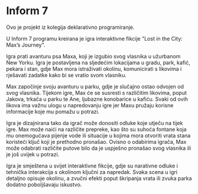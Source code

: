 # Inform 7
Ovo je projekt iz kolegija deklarativno programiranje. 

U Inform 7 programu kreirana je igra interaktivne fikcije "Lost in the City: Max’s Journey".

Igra prati avanturu psa Maxa, koji je izgubio svog vlasnika u užurbanom New Yorku. Igra je postavljena na sljedećim lokacijama u gradu, park, kafić, pekara i stan, gdje Max mora istraživati okolinu, komunicirati s likovima i rješavati zadatke kako bi se vratio svom vlasniku.

Max započinje svoju avanturu u parku, gdje je slučajno ostao odvojen od svog vlasnika. Tijekom igre, Max će se susresti s različitim likovima, poput Jakova, trkača u parku te Ane, ljubazne konobarice u kafiću. Svaki od ovih likova ima važnu ulogu u napredovanju igre jer Maxu pružaju korisne informacije koje mu pomažu u potrazi.

Igra je dizajnirana tako da igrač može donositi odluke koje utječu na tijek igre. Max može naići na različite prepreke, kao što su suhoća fontane koja mu onemogućava pijenje vode ili situacije u kojima mora otvoriti vrata stana koristeći ključ koji je prethodno pronašao. Ovisno o odabirima igrača, Max može odabrati različite putove bilo da je uspješno pronašao svog vlasnika ili je još uvijek u potrazi.

Igra je smještena u svijet interaktivne fikcije, gdje su narativne odluke i tehnička interakcija s okolinom ključni za napredak. Svaka scena u igri detaljno opisuje okolinu, a zvučni efekti poput škripanja vrata ili zvuka parka dodatno poboljšavaju iskustvo.

